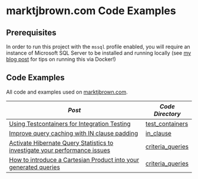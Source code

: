 # marktjbrown.com Code Examples

## Prerequisites
In order to run this project with the `mssql` profile enabled, you will require an instance of Microsoft SQL Server to be installed and running locally (see [my blog post](https://marktjbrown.com/howto/running-microsoft-sql-server-on-a-mac/) for tips on running this via Docker!)


## Code Examples
All code and examples used on [marktjbrown.com](https://marktjbrown.com).

|*Post*|*Code Directory*|
|-------------|--------------|
|[Using Testcontainers for Integration Testing](https://marktjbrown.com/howto/using-testcontainers-for-integration-testing/)|[test_containers](src/test/groovy/com/mtjb/examples/test_containers)|
|[Improve query caching with IN clause padding](https://marktjbrown.com/performance/database/improve-query-caching-with-in-clause-padding/)|[in_clause](src/test/groovy/com/mtjb/examples/in_clause)|
|[Activate Hibernate Query Statistics to investigate your performance issues](https://marktjbrown.com/howto/hibernate-statistics/)|[criteria_queries](src/test/groovy/com/mtjb/examples/criteria_queries)|
|[How to introduce a Cartesian Product into your generated queries](https://marktjbrown.com/performance/database/criteria-queries/)|[criteria_queries](src/test/groovy/com/mtjb/examples/criteria_queries)|

